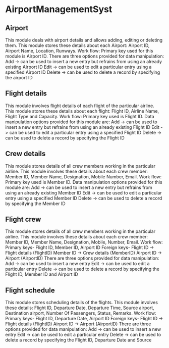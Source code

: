 # AirportManagementSyst
## Airport
This module deals with airport details and allows adding, editing or deleting them. This module stores these details about each Airport: Airport ID, Airport Name, Location, Runways.
Work flow: Primary key used for this module is Airport ID. There are three options provided for data manipulation:
Add -> can be used to insert a new entry but refrains from using an already existing Airport ID
Edit -> can be used to edit a particular entry using a specified Airport ID
Delete -> can be used to delete a record by specifying the airport ID
## Flight details
This module involves flight details of each flight of the particular airline. This module stores these details about each flight: Flight ID, Airline Name, Flight Type and Capacity.
Work flow: Primary key used is Flight ID. Data manipulation options provided for this module are:
Add -> can be used to insert a new entry but refrains from using an already existing Flight ID
Edit -> can be used to edit a particular entry using a specified Flight ID
Delete -> can be used to delete a record by specifying the Flight ID
## Crew details
This module stores details of all crew members working in the particular airline. This module involves these details about each crew member: Member ID, Member Name, Designation, Mobile Number, Email.
Work flow: Primary key used is Member ID. Data manipulation options provided for this module are:
Add -> can be used to insert a new entry but refrains from using an already existing Member ID
Edit -> can be used to edit a particular entry using a specified Member ID
Delete -> can be used to delete a record by specifying the Member ID
## Flight crew
This module stores details of all crew members working in the particular airline. This module involves these details about each crew member: Member ID, Member Name, Designation, Mobile, Number, Email.
Work flow: Primary keys- Flight ID, Member ID, Airport ID
Foreign keys-
Flight ID -> Flight details (FlightID)
Member ID -> Crew details (MemberID)
Airport ID -> Airport (AirportID)
There are three options provided for data manipulation:
Add -> can be used to insert a new entry
Edit -> can be used to edit a particular entry
Delete -> can be used to delete a record by specifying the Flight ID, Member ID and Airport ID
## Flight schedule
This module stores scheduling details of the flights. This module involves these details: Flight ID,
Departure Date, Departure Time, Source airport, Destination airport, Number Of Passengers, Status, Remarks.
Work flow: Primary keys- Flight ID, Departure Date, Airport ID
Foreign keys-
Flight ID -> Flight details (FlightID)
Airport ID -> Airport (AirportID)
There are three options provided for data manipulation:
Add -> can be used to insert a new entry
Edit -> can be used to edit a particular entry
Delete -> can be used to delete a record by specifying the Flight ID, Departure Date and Source

